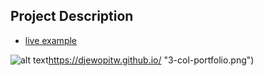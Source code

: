 ## Project Description

* [live example](https://learning-zone.github.io/website-templates/3-col-portfolio)

![alt text](https://djewopitw.github.io/)https://djewopitw.github.io/ "3-col-portfolio.png")
